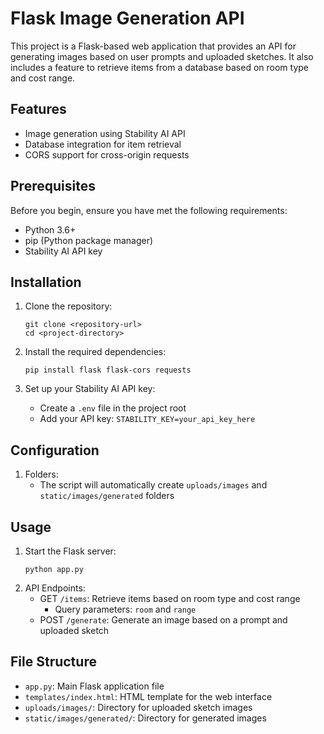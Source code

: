 # Flask Image Generation API

This project is a Flask-based web application that provides an API for generating images based on user prompts and uploaded sketches. It also includes a feature to retrieve items from a database based on room type and cost range.

## Features

- Image generation using Stability AI API
- Database integration for item retrieval
- CORS support for cross-origin requests


## Prerequisites

Before you begin, ensure you have met the following requirements:

- Python 3.6+
- pip (Python package manager)
- Stability AI API key

## Installation

1. Clone the repository:
   ```
   git clone <repository-url>
   cd <project-directory>
   ```

2. Install the required dependencies:
   ```
   pip install flask flask-cors requests
   ```

3. Set up your Stability AI API key:
   - Create a `.env` file in the project root
   - Add your API key: `STABILITY_KEY=your_api_key_here`

## Configuration

1. Folders:
   - The script will automatically create `uploads/images` and `static/images/generated` folders

## Usage

1. Start the Flask server:
   ```
   python app.py
   ```
2. API Endpoints:
   - GET `/items`: Retrieve items based on room type and cost range
     - Query parameters: `room` and `range`
   - POST `/generate`: Generate an image based on a prompt and uploaded sketch

## File Structure

- `app.py`: Main Flask application file
- `templates/index.html`: HTML template for the web interface
- `uploads/images/`: Directory for uploaded sketch images
- `static/images/generated/`: Directory for generated images
